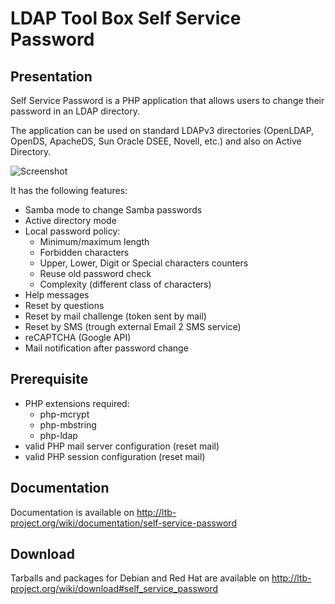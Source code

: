 # LDAP Tool Box Self Service Password

## Presentation

Self Service Password is a PHP application that allows users to change their password in an LDAP directory.

The application can be used on standard LDAPv3 directories (OpenLDAP, OpenDS, ApacheDS, Sun Oracle DSEE, Novell, etc.) and also on Active Directory.

![Screenshot](http://ltb-project.org/wiki/_media/documentation/self-service-password/0.6/recaptcha.png?w=800&h=529&tok=fda8bb)

It has the following features:
* Samba mode to change Samba passwords
* Active directory mode
* Local password policy:
  * Minimum/maximum length
  * Forbidden characters
  * Upper, Lower, Digit or Special characters counters
  * Reuse old password check
  * Complexity (different class of characters)
* Help messages
* Reset by questions
* Reset by mail challenge (token sent by mail)
* Reset by SMS (trough external Email 2 SMS service)
* reCAPTCHA (Google API)
* Mail notification after password change

## Prerequisite
* PHP extensions required:
  * php-mcrypt
  * php-mbstring
  * php-ldap
* valid PHP mail server configuration (reset mail)
* valid PHP session configuration (reset mail)

## Documentation

Documentation is available on http://ltb-project.org/wiki/documentation/self-service-password

## Download

Tarballs and packages for Debian and Red Hat are available on http://ltb-project.org/wiki/download#self_service_password
